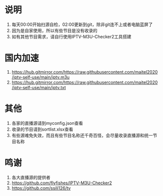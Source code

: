 # 说明
1. 每天00:00开始扫源自检，02:00更新到git，除非git连不上或者电脑蓝屏了
2. 因为是自家使用，所以有些节目是没有收录的
3. 如有其他节目需求，请自行使用IPTV-M3U-Checker2工具搭建

# 国内加速
1. https://hub.gitmirror.com/https://raw.githubusercontent.com/maitel2020/iptv-self-use/main/iptv.m3u
2. https://hub.gitmirror.com/https://raw.githubusercontent.com/maitel2020/iptv-self-use/main/iptv.txt

# 其他
1. 各家的直播源请到myconfig.json查看
2. 收录的节目请到sortlist.xlsx查看
3. 有些源难免失效，而且有些节目名称还千奇百怪，会尽量收录直播源和统一节目名称

# 鸣谢
1. 各大直播源的提供者
2. https://github.com/flyfishes/IPTV-M3U-Checker2
3. https://github.com/ssili126/tv
